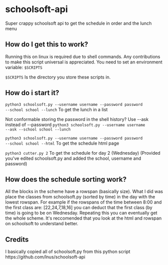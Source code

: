 # schoolsoft-api
Super crappy schoolsoft api to get the schedule in order and the lunch menu

<h2>How do I get this to work?</h2>
Running this on linux is required due to shell commands. Any contributions to make this script universal is appreciated.
You need to set an environment variable: <code>$SCRIPTS</code> 

<code>$SCRIPTS</code> Is the directory you store these scripts in. 

<h2>How do i start it?</h2>

<code>python3 schoolsoft.py --username username --password password --school school --lunch</code>
To get the lunch in a list

Not conformable storing the password in the shell history? Use --ask instead of --password
<code>python3 schoolsoft.py --username username --ask --school school --lunch</code>

<code>python3 schoolsoft.py --username username --password password --school school --html</code>
To get the schedule html page

<code>python3 cutter.py 2</code>
To get the schedule for day 2 (Wednesday) (Provided you've edited schoolsoft.py and added the school, username and password)

<h2>How does the schedule sorting work?</h2>
All the blocks in the scheme have a rowspan (basically size). What I did was place the classes from schoolsoft.py (sorted by time) in the day with the lowest rowspan.
For example if the rowspans of the time between 8:00 and the first class are: [22,24,7,18,16] you can deduct that the first class (by time) is going to be on Wednesday. Repeating this you can eventually get the whole scheme.
It's reccomended that you look at the html and rowspan on schoolsoft to understand better.

<h2>Credits</h2>
I basically copied all of schoolsoft.py from this python script
https://github.com/lnus/schoolsoft-api
